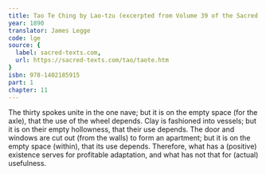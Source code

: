 ```yaml
---
title: Tao Te Ching by Lao-tzu (excerpted from Volume 39 of the Sacred Books of the East.)
year: 1890
translator: James Legge
code: lge
source: {
  label: sacred-texts.com,
  url: https://sacred-texts.com/tao/taote.htm
}
isbn: 978-1402185915
part: 1
chapter: 11
---
```

The thirty spokes unite in the one nave; but it is on the empty space (for the axle), that the use of the wheel depends.
Clay is fashioned into vessels; but it is on their empty hollowness, that their use depends. The door and windows are cut out (from the walls) to form an apartment; but it is on the empty space (within),
that its use depends. Therefore, what has a (positive) existence serves for profitable adaptation, and what has not that for (actual) usefulness.